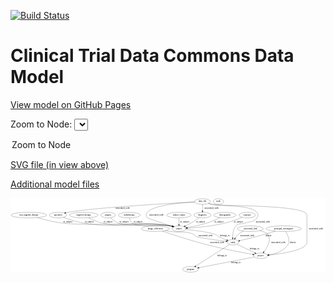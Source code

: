 <link rel='stylesheet' href="assets/style.css">
<link rel='stylesheet' href="https://unpkg.com/leaflet@1.5.1/dist/leaflet.css" integrity="sha512-xwE/Az9zrjBIphAcBb3F6JVqxf46+CDLwfLMHloNu6KEQCAWi6HcDUbeOfBIptF7tcCzusKFjFw2yuvEpDL9wQ==" crossorigin="">
<script type="text/javascript" src="https://code.jquery.com/jquery-3.2.1.min.js"></script>
<script type="text/javascript"  src="https://unpkg.com/leaflet@1.5.1/dist/leaflet.js"></script>
<script type="text/javascript" src="assets/actions.js"></script>

[![Build Status](https://travis-ci.org/CBIIT/ctdc-model.svg?branch=master)](https://travis-ci.org/CBIIT/ctdc-model)

# Clinical Trial Data Commons Data Model

[View model on GitHub Pages](https://cbiit.github.io/ctdc-model/)




Zoom to Node: <select id="node_select">
  <option value="">Zoom to Node</option>
</select>
<div id="model"></div>

<p>
<a href="./model-desc/ctdc-model.svg">SVG file (in view above)</a>
<p>
<a href="./model-desc">Additional model files</a>
<div id='graph' style='display:off;'>
<svg width="2021pt" height="479pt"
 viewBox="0.00 0.00 2020.74 479.00" xmlns="http://www.w3.org/2000/svg" xmlns:xlink="http://www.w3.org/1999/xlink">
<g id="graph0" class="graph" transform="scale(1 1) rotate(0) translate(4 475)">
<title>Perl</title>
<polygon fill="#ffffff" stroke="transparent" points="-4,4 -4,-475 2016.7399,-475 2016.7399,4 -4,4"/>
<!-- principal_investigator -->
<g id="node1" class="node">
<title>principal_investigator</title>
<ellipse fill="none" stroke="#000000" cx="1748.7399" cy="-279" rx="113.18" ry="18"/>
<text text-anchor="middle" x="1748.7399" y="-275.3" font-family="Times,serif" font-size="14.00" fill="#000000">principal_investigator</text>
</g>
<!-- study -->
<g id="node5" class="node">
<title>study</title>
<ellipse fill="none" stroke="#000000" cx="1423.7399" cy="-192" rx="36.2938" ry="18"/>
<text text-anchor="middle" x="1423.7399" y="-188.3" font-family="Times,serif" font-size="14.00" fill="#000000">study</text>
</g>
<!-- principal_investigator&#45;&gt;study -->
<g id="edge1" class="edge">
<title>principal_investigator&#45;&gt;study</title>
<path fill="none" stroke="#000000" d="M1695.7709,-262.9771C1660.9224,-252.6023 1614.2483,-239.0225 1572.7399,-228 1537.3073,-218.5909 1496.8626,-208.8837 1467.0602,-201.9238"/>
<polygon fill="#000000" stroke="#000000" points="1467.5211,-198.4377 1456.9882,-199.5816 1465.9355,-205.2557 1467.5211,-198.4377"/>
<text text-anchor="middle" x="1651.2399" y="-231.8" font-family="Times,serif" font-size="14.00" fill="#000000">directs</text>
</g>
<!-- project -->
<g id="node18" class="node">
<title>project</title>
<ellipse fill="none" stroke="#000000" cx="1600.7399" cy="-105" rx="44.393" ry="18"/>
<text text-anchor="middle" x="1600.7399" y="-101.3" font-family="Times,serif" font-size="14.00" fill="#000000">project</text>
</g>
<!-- principal_investigator&#45;&gt;project -->
<g id="edge2" class="edge">
<title>principal_investigator&#45;&gt;project</title>
<path fill="none" stroke="#000000" d="M1761.4031,-260.7459C1775.121,-238.4901 1792.7831,-200.5652 1774.7399,-174 1747.9767,-134.5963 1694.8174,-117.6946 1654.2633,-110.445"/>
<polygon fill="#000000" stroke="#000000" points="1654.683,-106.9671 1644.2483,-108.802 1653.5498,-113.8748 1654.683,-106.9671"/>
<text text-anchor="middle" x="1807.2399" y="-188.3" font-family="Times,serif" font-size="14.00" fill="#000000">directs</text>
</g>
<!-- image_collection -->
<g id="node2" class="node">
<title>image_collection</title>
<ellipse fill="none" stroke="#000000" cx="924.7399" cy="-279" rx="89.0842" ry="18"/>
<text text-anchor="middle" x="924.7399" y="-275.3" font-family="Times,serif" font-size="14.00" fill="#000000">image_collection</text>
</g>
<!-- image_collection&#45;&gt;study -->
<g id="edge18" class="edge">
<title>image_collection&#45;&gt;study</title>
<path fill="none" stroke="#000000" d="M989.2221,-266.5822C1000.3793,-264.598 1011.8809,-262.656 1022.7399,-261 1088.245,-251.0102 1109.5712,-268.4774 1170.7399,-243 1180.6717,-238.8633 1179.8747,-232.2932 1189.7399,-228 1206.6533,-220.6395 1314.9004,-205.9009 1378.0791,-197.7502"/>
<polygon fill="#000000" stroke="#000000" points="1378.7151,-201.1974 1388.188,-196.4526 1377.8238,-194.2543 1378.7151,-201.1974"/>
<text text-anchor="middle" x="1247.2399" y="-231.8" font-family="Times,serif" font-size="14.00" fill="#000000">associated_with</text>
</g>
<!-- image_collection&#45;&gt;project -->
<g id="edge19" class="edge">
<title>image_collection&#45;&gt;project</title>
<path fill="none" stroke="#000000" d="M969.8456,-263.4723C1034.4258,-241.5979 1157.212,-201.3327 1263.7399,-174 1364.2241,-148.218 1483.5044,-125.6553 1549.8078,-113.8137"/>
<polygon fill="#000000" stroke="#000000" points="1550.7495,-117.2013 1559.9833,-112.0064 1549.5253,-110.3092 1550.7495,-117.2013"/>
<text text-anchor="middle" x="1321.2399" y="-188.3" font-family="Times,serif" font-size="14.00" fill="#000000">associated_with</text>
</g>
<!-- specimen -->
<g id="node3" class="node">
<title>specimen</title>
<ellipse fill="none" stroke="#000000" cx="300.7399" cy="-366" rx="55.4913" ry="18"/>
<text text-anchor="middle" x="300.7399" y="-362.3" font-family="Times,serif" font-size="14.00" fill="#000000">specimen</text>
</g>
<!-- subject -->
<g id="node13" class="node">
<title>subject</title>
<ellipse fill="none" stroke="#000000" cx="1076.7399" cy="-279" rx="44.6926" ry="18"/>
<text text-anchor="middle" x="1076.7399" y="-275.3" font-family="Times,serif" font-size="14.00" fill="#000000">subject</text>
</g>
<!-- specimen&#45;&gt;subject -->
<g id="edge11" class="edge">
<title>specimen&#45;&gt;subject</title>
<path fill="none" stroke="#000000" d="M335.6748,-352.0312C368.2291,-339.7498 418.425,-322.6719 463.7399,-315 708.8255,-273.5065 778.049,-340.7607 1022.7399,-297 1026.6234,-296.3055 1030.6089,-295.3898 1034.5702,-294.3389"/>
<polygon fill="#000000" stroke="#000000" points="1035.6782,-297.6616 1044.2949,-291.4969 1033.7145,-290.9426 1035.6782,-297.6616"/>
<text text-anchor="middle" x="500.7399" y="-318.8" font-family="Times,serif" font-size="14.00" fill="#000000">of_subject</text>
</g>
<!-- targeted_therapy -->
<g id="node4" class="node">
<title>targeted_therapy</title>
<ellipse fill="none" stroke="#000000" cx="465.7399" cy="-366" rx="91.784" ry="18"/>
<text text-anchor="middle" x="465.7399" y="-362.3" font-family="Times,serif" font-size="14.00" fill="#000000">targeted_therapy</text>
</g>
<!-- targeted_therapy&#45;&gt;subject -->
<g id="edge7" class="edge">
<title>targeted_therapy&#45;&gt;subject</title>
<path fill="none" stroke="#000000" d="M496.9992,-348.8659C520.4035,-336.9778 553.6126,-322.0582 584.7399,-315 774.7473,-271.9153 831.1061,-332.1511 1022.7399,-297 1026.6203,-296.2882 1030.6036,-295.3607 1034.5635,-294.302"/>
<polygon fill="#000000" stroke="#000000" points="1035.6765,-297.6231 1044.2861,-291.4485 1033.7051,-290.9064 1035.6765,-297.6231"/>
<text text-anchor="middle" x="621.7399" y="-318.8" font-family="Times,serif" font-size="14.00" fill="#000000">of_subject</text>
</g>
<!-- program -->
<g id="node12" class="node">
<title>program</title>
<ellipse fill="none" stroke="#000000" cx="1150.7399" cy="-18" rx="50.8918" ry="18"/>
<text text-anchor="middle" x="1150.7399" y="-14.3" font-family="Times,serif" font-size="14.00" fill="#000000">program</text>
</g>
<!-- study&#45;&gt;program -->
<g id="edge14" class="edge">
<title>study&#45;&gt;program</title>
<path fill="none" stroke="#000000" d="M1401.3992,-177.7608C1353.5316,-147.2518 1240.8455,-75.4299 1184.3157,-39.3999"/>
<polygon fill="#000000" stroke="#000000" points="1186.0577,-36.3598 1175.7437,-33.9365 1182.2953,-42.2627 1186.0577,-36.3598"/>
<text text-anchor="middle" x="1353.7399" y="-101.3" font-family="Times,serif" font-size="14.00" fill="#000000">belongs_to</text>
</g>
<!-- study&#45;&gt;project -->
<g id="edge13" class="edge">
<title>study&#45;&gt;project</title>
<path fill="none" stroke="#000000" d="M1449.8569,-179.1629C1479.8305,-164.4301 1529.2286,-140.1496 1563.2922,-123.4065"/>
<polygon fill="#000000" stroke="#000000" points="1565.0338,-126.4505 1572.4643,-118.8982 1561.9459,-120.1683 1565.0338,-126.4505"/>
<text text-anchor="middle" x="1561.7399" y="-144.8" font-family="Times,serif" font-size="14.00" fill="#000000">belongs_to</text>
</g>
<!-- associated_link -->
<g id="node6" class="node">
<title>associated_link</title>
<ellipse fill="none" stroke="#000000" cx="1534.7399" cy="-279" rx="82.5854" ry="18"/>
<text text-anchor="middle" x="1534.7399" y="-275.3" font-family="Times,serif" font-size="14.00" fill="#000000">associated_link</text>
</g>
<!-- associated_link&#45;&gt;study -->
<g id="edge16" class="edge">
<title>associated_link&#45;&gt;study</title>
<path fill="none" stroke="#000000" d="M1491.1031,-263.5894C1479.4871,-258.2078 1467.4756,-251.3692 1457.7399,-243 1449.8343,-236.204 1443.0001,-227.1404 1437.5751,-218.5402"/>
<polygon fill="#000000" stroke="#000000" points="1440.5465,-216.6888 1432.4459,-209.86 1434.52,-220.2499 1440.5465,-216.6888"/>
<text text-anchor="middle" x="1515.2399" y="-231.8" font-family="Times,serif" font-size="14.00" fill="#000000">associated_with</text>
</g>
<!-- associated_link&#45;&gt;project -->
<g id="edge17" class="edge">
<title>associated_link&#45;&gt;project</title>
<path fill="none" stroke="#000000" d="M1594.4827,-266.4977C1617.5235,-260.3603 1639.9724,-252.2838 1646.7399,-243 1671.7886,-208.6378 1643.9867,-159.7777 1622.0208,-130.3565"/>
<polygon fill="#000000" stroke="#000000" points="1624.6312,-128.0108 1615.7429,-122.2446 1619.0954,-132.2951 1624.6312,-128.0108"/>
<text text-anchor="middle" x="1713.2399" y="-188.3" font-family="Times,serif" font-size="14.00" fill="#000000">associated_with</text>
</g>
<!-- surgery -->
<g id="node7" class="node">
<title>surgery</title>
<ellipse fill="none" stroke="#000000" cx="621.7399" cy="-366" rx="46.5926" ry="18"/>
<text text-anchor="middle" x="621.7399" y="-362.3" font-family="Times,serif" font-size="14.00" fill="#000000">surgery</text>
</g>
<!-- surgery&#45;&gt;subject -->
<g id="edge10" class="edge">
<title>surgery&#45;&gt;subject</title>
<path fill="none" stroke="#000000" d="M637.8807,-348.9279C650.2665,-337.0707 668.4651,-322.1625 687.7399,-315 757.6228,-289.0317 949.4977,-310.9125 1022.7399,-297 1026.5626,-296.2739 1030.4869,-295.3453 1034.3911,-294.2937"/>
<polygon fill="#000000" stroke="#000000" points="1035.3791,-297.6514 1043.985,-291.4716 1033.4037,-290.9359 1035.3791,-297.6514"/>
<text text-anchor="middle" x="724.7399" y="-318.8" font-family="Times,serif" font-size="14.00" fill="#000000">of_subject</text>
</g>
<!-- node -->
<g id="node8" class="node">
<title>node</title>
<ellipse fill="none" stroke="#000000" cx="1329.7399" cy="-453" rx="33.2948" ry="18"/>
<text text-anchor="middle" x="1329.7399" y="-449.3" font-family="Times,serif" font-size="14.00" fill="#000000">node</text>
</g>
<!-- radiotherapy -->
<g id="node9" class="node">
<title>radiotherapy</title>
<ellipse fill="none" stroke="#000000" cx="757.7399" cy="-366" rx="70.6878" ry="18"/>
<text text-anchor="middle" x="757.7399" y="-362.3" font-family="Times,serif" font-size="14.00" fill="#000000">radiotherapy</text>
</g>
<!-- radiotherapy&#45;&gt;subject -->
<g id="edge9" class="edge">
<title>radiotherapy&#45;&gt;subject</title>
<path fill="none" stroke="#000000" d="M759.5745,-347.9706C761.7407,-336.6228 766.4606,-322.7112 776.7399,-315 820.5866,-282.1076 968.9915,-307.7497 1022.7399,-297 1026.5554,-296.2369 1030.4747,-295.2827 1034.3756,-294.2143"/>
<polygon fill="#000000" stroke="#000000" points="1035.3746,-297.5687 1043.9646,-291.3668 1033.3819,-290.8583 1035.3746,-297.5687"/>
<text text-anchor="middle" x="813.7399" y="-318.8" font-family="Times,serif" font-size="14.00" fill="#000000">of_subject</text>
</g>
<!-- data_file -->
<g id="node10" class="node">
<title>data_file</title>
<ellipse fill="none" stroke="#000000" cx="1227.7399" cy="-453" rx="50.8918" ry="18"/>
<text text-anchor="middle" x="1227.7399" y="-449.3" font-family="Times,serif" font-size="14.00" fill="#000000">data_file</text>
</g>
<!-- data_file&#45;&gt;specimen -->
<g id="edge21" class="edge">
<title>data_file&#45;&gt;specimen</title>
<path fill="none" stroke="#000000" d="M1177.3303,-450.3202C1017.3822,-441.6048 522.5561,-412.9528 364.7399,-384 360.0888,-383.1467 355.2873,-382.1055 350.5026,-380.9585"/>
<polygon fill="#000000" stroke="#000000" points="351.3128,-377.5532 340.7587,-378.4815 349.5881,-384.3374 351.3128,-377.5532"/>
<text text-anchor="middle" x="715.2399" y="-405.8" font-family="Times,serif" font-size="14.00" fill="#000000">associated_with</text>
</g>
<!-- data_file&#45;&gt;study -->
<g id="edge24" class="edge">
<title>data_file&#45;&gt;study</title>
<path fill="none" stroke="#000000" d="M1265.6473,-440.8988C1272.9385,-438.7786 1280.5446,-436.708 1287.7399,-435 1351.1913,-419.938 1534.8243,-433.9602 1576.7399,-384 1587.0237,-371.7426 1585.5478,-361.3575 1576.7399,-348 1556.2437,-316.9166 1534.646,-327.9552 1499.7399,-315 1474.8335,-305.7562 1460.2967,-316.9383 1442.7399,-297 1424.4559,-276.2357 1421.0387,-243.9627 1421.365,-220.6761"/>
<polygon fill="#000000" stroke="#000000" points="1424.8743,-220.4959 1421.7574,-210.37 1417.8793,-220.2295 1424.8743,-220.4959"/>
<text text-anchor="middle" x="1615.2399" y="-318.8" font-family="Times,serif" font-size="14.00" fill="#000000">associated_with</text>
</g>
<!-- data_file&#45;&gt;subject -->
<g id="edge20" class="edge">
<title>data_file&#45;&gt;subject</title>
<path fill="none" stroke="#000000" d="M1177.1756,-450.7804C1088.7066,-445.7215 911.6144,-429.9696 873.7399,-384 863.5658,-371.6514 864.4229,-361.0074 873.7399,-348 874.3447,-347.1557 972.8661,-313.9204 1032.4165,-293.8902"/>
<polygon fill="#000000" stroke="#000000" points="1033.6133,-297.1805 1041.9761,-290.6756 1031.3821,-290.5456 1033.6133,-297.1805"/>
<text text-anchor="middle" x="931.2399" y="-362.3" font-family="Times,serif" font-size="14.00" fill="#000000">associated_with</text>
</g>
<!-- diagnosis -->
<g id="node14" class="node">
<title>diagnosis</title>
<ellipse fill="none" stroke="#000000" cx="1227.7399" cy="-366" rx="54.6905" ry="18"/>
<text text-anchor="middle" x="1227.7399" y="-362.3" font-family="Times,serif" font-size="14.00" fill="#000000">diagnosis</text>
</g>
<!-- data_file&#45;&gt;diagnosis -->
<g id="edge22" class="edge">
<title>data_file&#45;&gt;diagnosis</title>
<path fill="none" stroke="#000000" d="M1227.7399,-434.9735C1227.7399,-423.1918 1227.7399,-407.5607 1227.7399,-394.1581"/>
<polygon fill="#000000" stroke="#000000" points="1231.24,-394.0033 1227.7399,-384.0034 1224.24,-394.0034 1231.24,-394.0033"/>
<text text-anchor="middle" x="1285.2399" y="-405.8" font-family="Times,serif" font-size="14.00" fill="#000000">associated_with</text>
</g>
<!-- data_file&#45;&gt;project -->
<g id="edge23" class="edge">
<title>data_file&#45;&gt;project</title>
<path fill="none" stroke="#000000" d="M1264.5572,-440.5764C1272.1493,-438.4056 1280.1461,-436.3983 1287.7399,-435 1354.8221,-422.6474 1897.7399,-434.21 1897.7399,-366 1897.7399,-366 1897.7399,-366 1897.7399,-192 1897.7399,-141.854 1739.8375,-118.5815 1654.3013,-109.6535"/>
<polygon fill="#000000" stroke="#000000" points="1654.5461,-106.1605 1644.2443,-108.635 1653.8408,-113.1249 1654.5461,-106.1605"/>
<text text-anchor="middle" x="1955.2399" y="-275.3" font-family="Times,serif" font-size="14.00" fill="#000000">associated_with</text>
</g>
<!-- subject_status -->
<g id="node11" class="node">
<title>subject_status</title>
<ellipse fill="none" stroke="#000000" cx="1076.7399" cy="-366" rx="78.7863" ry="18"/>
<text text-anchor="middle" x="1076.7399" y="-362.3" font-family="Times,serif" font-size="14.00" fill="#000000">subject_status</text>
</g>
<!-- subject_status&#45;&gt;subject -->
<g id="edge6" class="edge">
<title>subject_status&#45;&gt;subject</title>
<path fill="none" stroke="#000000" d="M1076.7399,-347.9735C1076.7399,-336.1918 1076.7399,-320.5607 1076.7399,-307.1581"/>
<polygon fill="#000000" stroke="#000000" points="1080.24,-307.0033 1076.7399,-297.0034 1073.24,-307.0034 1080.24,-307.0033"/>
<text text-anchor="middle" x="1113.7399" y="-318.8" font-family="Times,serif" font-size="14.00" fill="#000000">of_subject</text>
</g>
<!-- subject&#45;&gt;study -->
<g id="edge12" class="edge">
<title>subject&#45;&gt;study</title>
<path fill="none" stroke="#000000" d="M1120.2475,-274.4646C1177.5978,-268.1063 1275.1509,-255.8707 1308.7399,-243 1320.136,-238.6333 1320.8894,-233.5862 1331.7399,-228 1348.1567,-219.5481 1367.0358,-211.8383 1383.4031,-205.7411"/>
<polygon fill="#000000" stroke="#000000" points="1385.0283,-208.874 1393.2249,-202.1609 1382.631,-202.2973 1385.0283,-208.874"/>
<text text-anchor="middle" x="1370.7399" y="-231.8" font-family="Times,serif" font-size="14.00" fill="#000000">belongs_to</text>
</g>
<!-- diagnosis&#45;&gt;subject -->
<g id="edge8" class="edge">
<title>diagnosis&#45;&gt;subject</title>
<path fill="none" stroke="#000000" d="M1206.0459,-349.3187C1191.8656,-338.8034 1172.7068,-325.3136 1154.7399,-315 1142.8864,-308.1957 1129.5241,-301.6497 1117.2522,-296.049"/>
<polygon fill="#000000" stroke="#000000" points="1118.6807,-292.8538 1108.1234,-291.9618 1115.8201,-299.2427 1118.6807,-292.8538"/>
<text text-anchor="middle" x="1214.7399" y="-318.8" font-family="Times,serif" font-size="14.00" fill="#000000">of_subject</text>
</g>
<!-- demographic -->
<g id="node15" class="node">
<title>demographic</title>
<ellipse fill="none" stroke="#000000" cx="1371.7399" cy="-366" rx="71.4873" ry="18"/>
<text text-anchor="middle" x="1371.7399" y="-362.3" font-family="Times,serif" font-size="14.00" fill="#000000">demographic</text>
</g>
<!-- demographic&#45;&gt;subject -->
<g id="edge3" class="edge">
<title>demographic&#45;&gt;subject</title>
<path fill="none" stroke="#000000" d="M1339.9602,-349.7967C1317.0445,-338.6701 1285.1051,-324.2882 1255.7399,-315 1214.2036,-301.862 1165.6756,-292.4548 1129.634,-286.5591"/>
<polygon fill="#000000" stroke="#000000" points="1129.7714,-283.0368 1119.3445,-284.9156 1128.6672,-289.9491 1129.7714,-283.0368"/>
<text text-anchor="middle" x="1332.7399" y="-318.8" font-family="Times,serif" font-size="14.00" fill="#000000">of_subject</text>
</g>
<!-- exposure -->
<g id="node16" class="node">
<title>exposure</title>
<ellipse fill="none" stroke="#000000" cx="1514.7399" cy="-366" rx="53.0913" ry="18"/>
<text text-anchor="middle" x="1514.7399" y="-362.3" font-family="Times,serif" font-size="14.00" fill="#000000">exposure</text>
</g>
<!-- exposure&#45;&gt;subject -->
<g id="edge4" class="edge">
<title>exposure&#45;&gt;subject</title>
<path fill="none" stroke="#000000" d="M1482.0548,-351.7796C1453.8833,-340.1086 1411.8507,-324.078 1373.7399,-315 1290.5127,-295.1752 1191.4264,-285.958 1131.3471,-281.9055"/>
<polygon fill="#000000" stroke="#000000" points="1131.5286,-278.41 1121.3224,-281.2529 1131.0739,-285.3952 1131.5286,-278.41"/>
<text text-anchor="middle" x="1458.7399" y="-318.8" font-family="Times,serif" font-size="14.00" fill="#000000">of_subject</text>
</g>
<!-- non_targeted_therapy -->
<g id="node17" class="node">
<title>non_targeted_therapy</title>
<ellipse fill="none" stroke="#000000" cx="113.7399" cy="-366" rx="113.9803" ry="18"/>
<text text-anchor="middle" x="113.7399" y="-362.3" font-family="Times,serif" font-size="14.00" fill="#000000">non_targeted_therapy</text>
</g>
<!-- non_targeted_therapy&#45;&gt;subject -->
<g id="edge5" class="edge">
<title>non_targeted_therapy&#45;&gt;subject</title>
<path fill="none" stroke="#000000" d="M166.9963,-349.9666C209.7353,-337.9001 271.5074,-322.2454 326.7399,-315 480.144,-294.8766 870.3525,-323.7554 1022.7399,-297 1026.6256,-296.3178 1030.6126,-295.4106 1034.5748,-294.3652"/>
<polygon fill="#000000" stroke="#000000" points="1035.6793,-297.689 1044.301,-291.5313 1033.7211,-290.9685 1035.6793,-297.689"/>
<text text-anchor="middle" x="363.7399" y="-318.8" font-family="Times,serif" font-size="14.00" fill="#000000">of_subject</text>
</g>
<!-- project&#45;&gt;program -->
<g id="edge15" class="edge">
<title>project&#45;&gt;program</title>
<path fill="none" stroke="#000000" d="M1560.8054,-97.2793C1480.0507,-81.6668 1297.2468,-46.3247 1205.4685,-28.5809"/>
<polygon fill="#000000" stroke="#000000" points="1206.0235,-25.1234 1195.5409,-26.6615 1204.6947,-31.9962 1206.0235,-25.1234"/>
<text text-anchor="middle" x="1441.7399" y="-57.8" font-family="Times,serif" font-size="14.00" fill="#000000">belongs_to</text>
</g>
</g>
</svg>
</div>
